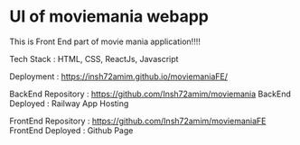 # UI of moviemania webapp

This is Front End part of movie mania application!!!!

Tech Stack : HTML, CSS, ReactJs, Javascript

Deployment : https://insh72amim.github.io/moviemaniaFE/

BackEnd Repository : https://github.com/Insh72amim/moviemania
BackEnd Deployed : Railway App Hosting

FrontEnd Repository : https://github.com/Insh72amim/moviemaniaFE
FrontEnd Deployed : Github Page


